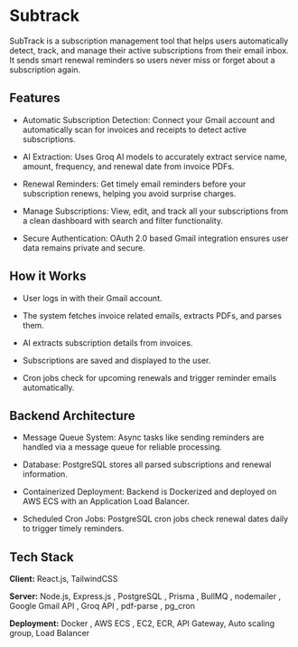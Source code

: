 
# Subtrack

SubTrack is a subscription management tool that helps users automatically detect, track, and manage their active subscriptions from their email inbox. It sends smart renewal reminders so users never miss or forget about a subscription again.


## Features

- Automatic Subscription Detection: Connect your Gmail account and automatically scan for invoices and receipts to detect active subscriptions.

- AI Extraction: Uses Groq AI models to accurately extract service name, amount, frequency, and renewal date from invoice PDFs.

- Renewal Reminders: Get timely email reminders before your subscription renews, helping you avoid surprise charges.

- Manage Subscriptions: View, edit, and track all your subscriptions from a clean dashboard with search and filter functionality.

- Secure Authentication: OAuth 2.0 based Gmail integration ensures user data remains private and secure.


## How it Works

- User logs in with their Gmail account.

- The system fetches invoice related emails, extracts PDFs, and parses them.

- AI extracts subscription details from invoices.

- Subscriptions are saved and displayed to the user.

- Cron jobs check for upcoming renewals and trigger reminder emails automatically.

## Backend Architecture

- Message Queue System: Async tasks like sending reminders are handled via a message queue for reliable processing.

- Database: PostgreSQL stores all parsed subscriptions and renewal information.

- Containerized Deployment: Backend is Dockerized and deployed on AWS ECS with an Application Load Balancer.

- Scheduled Cron Jobs: PostgreSQL cron jobs check renewal dates daily to trigger timely reminders.

## Tech Stack

**Client:** React.js, TailwindCSS

**Server:** Node.js, Express.js , PostgreSQL , Prisma , BullMQ , nodemailer , Google Gmail API , Groq API , pdf-parse , pg_cron 

**Deployment:** Docker , AWS ECS , EC2, ECR, API Gateway, Auto scaling group, Load Balancer


